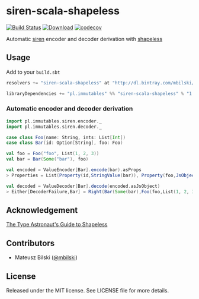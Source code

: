 # siren-scala-shapeless

[![Build Status](https://travis-ci.org/mbilski/siren-scala-shapeless.svg)](https://travis-ci.org/mbilski/siren-scala-shapeless)
[![Download](https://api.bintray.com/packages/mbilski/maven/siren-scala-shapeless/images/download.svg)](https://bintray.com/mbilski/maven/siren-scala-shapeless/_latestVersion)
[![codecov](https://codecov.io/gh/mbilski/siren-scala-shapeless/branch/master/graph/badge.svg)](https://codecov.io/gh/mbilski/siren-scala-shapeless)

Automatic [siren](https://github.com/yetu/siren-scala) encoder and decoder derivation with [shapeless](https://github.com/milessabin/shapeless)

## Usage

Add to your `build.sbt`
```scala
resolvers += "siren-scala-shapeless" at "http://dl.bintray.com/mbilski/maven/"

libraryDependencies += "pl.immutables" %% "siren-scala-shapeless" % "1.0.0"
```

### Automatic encoder and decoder derivation

```scala
import pl.immutables.siren.encoder._
import pl.immutables.siren.decoder._

case class Foo(name: String, ints: List[Int])
case class Bar(id: Option[String], foo: Foo)

val foo = Foo("foo", List(1, 2, 3))
val bar = Bar(Some("bar"), foo)

val encoded = ValueEncoder[Bar].encode(bar).asProps
> Properties = List(Property(id,StringValue(bar)), Property(foo,JsObjectValue(List((name,StringValue(foo)), (ints,JsArrayValue(List(NumberValue(1), NumberValue(2), NumberValue(3))))))))

val decoded = ValueDecoder[Bar].decode(encoded.asJsObject)
> Either[DecoderFailure,Bar] = Right(Bar(Some(bar),Foo(foo,List(1, 2, 3))))
```

## Acknowledgement

[The Type Astronaut's Guide to Shapeless](https://github.com/underscoreio/shapeless-guide)

## Contributors

+ Mateusz Bilski ([@mbilski](https://github.com/mbilski/))

## License

Released under the MIT license. See LICENSE file for more details.
